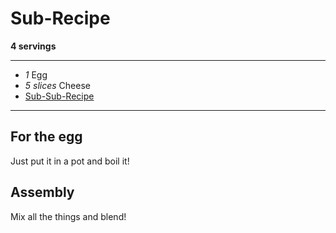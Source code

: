 # Sub-Recipe

**4 servings**

---

- *1* Egg
- *5 slices* Cheese
- [Sub-Sub-Recipe](./input_subsubrecipe.md)

---

## For the egg

Just put it in a pot and boil it!

## Assembly

Mix all the things and blend!